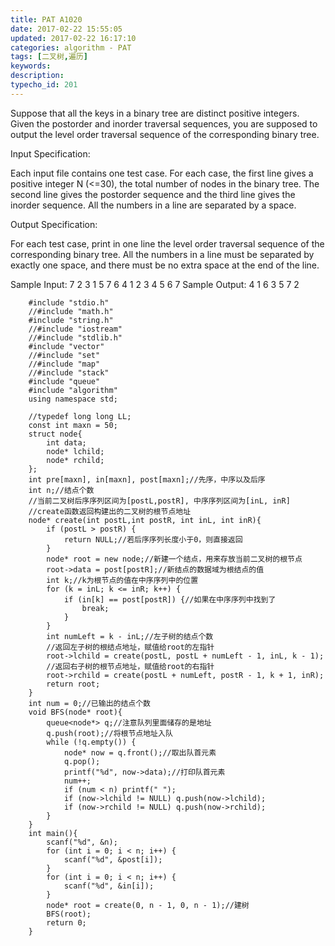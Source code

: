 ```yaml
---
title: PAT A1020
date: 2017-02-22 15:55:05
updated: 2017-02-22 16:17:10
categories: algorithm - PAT
tags: [二叉树,遍历]
keywords:
description:
typecho_id: 201
---
```


Suppose that all the keys in a binary tree are distinct positive integers. Given the postorder and inorder traversal sequences, you are supposed to output the level order traversal sequence of the corresponding binary tree.

Input Specification:

Each input file contains one test case. For each case, the first line gives a positive integer N (<=30), the total number of nodes in the binary tree. The second line gives the postorder sequence and the third line gives the inorder sequence. All the numbers in a line are separated by a space.

Output Specification:

For each test case, print in one line the level order traversal sequence of the corresponding binary tree. All the numbers in a line must be separated by exactly one space, and there must be no extra space at the end of the line.

Sample Input:
7
2 3 1 5 7 6 4
1 2 3 4 5 6 7
Sample Output:
4 1 6 3 5 7 2
```
    #include "stdio.h"
    //#include "math.h"
    #include "string.h"
    //#include "iostream"
    //#include "stdlib.h"
    #include "vector"
    //#include "set"
    //#include "map"
    //#include "stack"
    #include "queue"
    #include "algorithm"
    using namespace std;
    
    //typedef long long LL;
    const int maxn = 50;
    struct node{
        int data;
        node* lchild;
        node* rchild;
    };
    int pre[maxn], in[maxn], post[maxn];//先序，中序以及后序
    int n;//结点个数
    //当前二叉树后序序列区间为[postL,postR], 中序序列区间为[inL, inR]
    //create函数返回构建出的二叉树的根节点地址
    node* create(int postL,int postR, int inL, int inR){
        if (postL > postR) {
            return NULL;//若后序序列长度小于0，则直接返回
        }
        node* root = new node;//新建一个结点，用来存放当前二叉树的根节点
        root->data = post[postR];//新结点的数据域为根结点的值
        int k;//k为根节点的值在中序序列中的位置
        for (k = inL; k <= inR; k++) {
            if (in[k] == post[postR]) {//如果在中序序列中找到了
                break;
            }
        }
        int numLeft = k - inL;//左子树的结点个数
        //返回左子树的根结点地址，赋值给root的左指针
        root->lchild = create(postL, postL + numLeft - 1, inL, k - 1);
        //返回右子树的根节点地址，赋值给root的右指针
        root->rchild = create(postL + numLeft, postR - 1, k + 1, inR);
        return root;
    }
    int num = 0;//已输出的结点个数
    void BFS(node* root){
        queue<node*> q;//注意队列里面储存的是地址
        q.push(root);//将根节点地址入队
        while (!q.empty()) {
            node* now = q.front();//取出队首元素
            q.pop();
            printf("%d", now->data);//打印队首元素
            num++;
            if (num < n) printf(" ");
            if (now->lchild != NULL) q.push(now->lchild);
            if (now->rchild != NULL) q.push(now->rchild);
        }
    }
    int main(){
        scanf("%d", &n);
        for (int i = 0; i < n; i++) {
            scanf("%d", &post[i]);
        }
        for (int i = 0; i < n; i++) {
            scanf("%d", &in[i]);
        }
        node* root = create(0, n - 1, 0, n - 1);//建树
        BFS(root);
        return 0;
    }

```